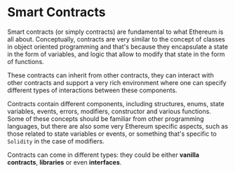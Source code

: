 # Smart Contracts

Smart contracts (or simply contracts) are fundamental to what Ethereum is all about. Conceptually, contracts are very similar to the concept of classes in object oriented programming and that's because they encapsulate a state in the form of variables, and logic that allow to modify that state in the form of functions.

These contracts can inherit from other contracts, they can interact with other contracts and support a very rich environment where one can specify different types of interactions between these components.

Contracts contain different components, including structures, enums, state variables, events, errors, modifiers, constructor and various functions. Some of these concepts should be familiar from other programming languages, but there are also some very Ethereum specific aspects, such as those related to state variables or events, or something that's specific to `Solidity` in the case of modifiers.

Contracts can come in different types: they could be either **vanilla contracts**, **libraries** or even **interfaces**.